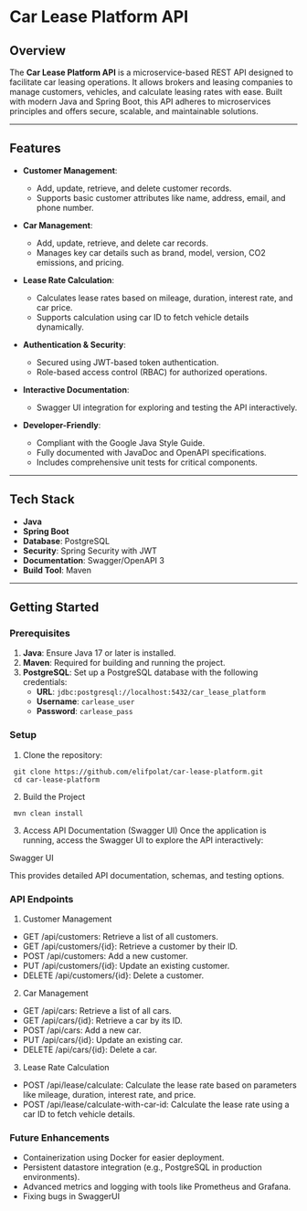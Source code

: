 # Car Lease Platform API

## Overview

The **Car Lease Platform API** is a microservice-based REST API designed to facilitate car leasing operations. It allows brokers and leasing companies to manage customers, vehicles, and calculate leasing rates with ease. Built with modern Java and Spring Boot, this API adheres to microservices principles and offers secure, scalable, and maintainable solutions.

---

## Features

- **Customer Management**:
   - Add, update, retrieve, and delete customer records.
   - Supports basic customer attributes like name, address, email, and phone number.

- **Car Management**:
   - Add, update, retrieve, and delete car records.
   - Manages key car details such as brand, model, version, CO2 emissions, and pricing.

- **Lease Rate Calculation**:
   - Calculates lease rates based on mileage, duration, interest rate, and car price.
   - Supports calculation using car ID to fetch vehicle details dynamically.

- **Authentication & Security**:
   - Secured using JWT-based token authentication.
   - Role-based access control (RBAC) for authorized operations.

- **Interactive Documentation**:
   - Swagger UI integration for exploring and testing the API interactively.

- **Developer-Friendly**:
   - Compliant with the Google Java Style Guide.
   - Fully documented with JavaDoc and OpenAPI specifications.
   - Includes comprehensive unit tests for critical components.

---

## Tech Stack

- **Java**
- **Spring Boot**
- **Database**: PostgreSQL
- **Security**: Spring Security with JWT
- **Documentation**: Swagger/OpenAPI 3
- **Build Tool**: Maven

---

## Getting Started

### Prerequisites

1. **Java**: Ensure Java 17 or later is installed.
2. **Maven**: Required for building and running the project.
3. **PostgreSQL**: Set up a PostgreSQL database with the following credentials:
   - **URL**: `jdbc:postgresql://localhost:5432/car_lease_platform`
   - **Username**: `carlease_user`
   - **Password**: `carlease_pass`

### Setup

1. Clone the repository:

  ```
   git clone https://github.com/elifpolat/car-lease-platform.git
   cd car-lease-platform
   ```
2. Build the Project

  ```
   mvn clean install
```
3. Access API Documentation (Swagger UI)
   Once the application is running, access the Swagger UI to explore the API interactively:

Swagger UI

This provides detailed API documentation, schemas, and testing options.


### API Endpoints

1. Customer Management
 - GET /api/customers: Retrieve a list of all customers.
 - GET /api/customers/{id}: Retrieve a customer by their ID. 
 - POST /api/customers: Add a new customer. 
 - PUT /api/customers/{id}: Update an existing customer. 
 - DELETE /api/customers/{id}: Delete a customer.

2. Car Management
 - GET /api/cars: Retrieve a list of all cars. 
 - GET /api/cars/{id}: Retrieve a car by its ID. 
 - POST /api/cars: Add a new car. 
 - PUT /api/cars/{id}: Update an existing car. 
 - DELETE /api/cars/{id}: Delete a car.
3. Lease Rate Calculation
 - POST /api/lease/calculate: Calculate the lease rate based on parameters like mileage, duration, interest rate, and price.
 - POST /api/lease/calculate-with-car-id: Calculate the lease rate using a car ID to fetch vehicle details.

### Future Enhancements
 - Containerization using Docker for easier deployment.
 - Persistent datastore integration (e.g., PostgreSQL in production environments).
 - Advanced metrics and logging with tools like Prometheus and Grafana.
 - Fixing bugs in SwaggerUI